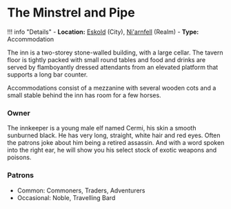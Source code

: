 # The Minstrel and Pipe

!!! info "Details"
    - **Location:** [Eskold](/geography/settlements/niarnfell/eskold) (City), [Ni'arnfell](/geography/realms/niarnfell) (Realm)
    - **Type:** Accommodation

The inn is a two-storey stone-walled building, with a large cellar. The tavern floor is tightly packed with small round tables and food and drinks are served by flamboyantly dressed attendants from an elevated platform that supports a long bar counter.

Accommodations consist of a mezzanine with several wooden cots and a small stable behind the inn has room for a few horses.

### Owner
The innkeeper is a young male elf named Cermi, his skin a smooth sunburned black. He has very long, straight, white hair and red eyes. Often the patrons joke about him being a retired assassin. And with a word spoken into the right ear, he will show you his select stock of exotic weapons and poisons.

### Patrons
- Common: Commoners, Traders, Adventurers
- Occasional: Noble, Travelling Bard
